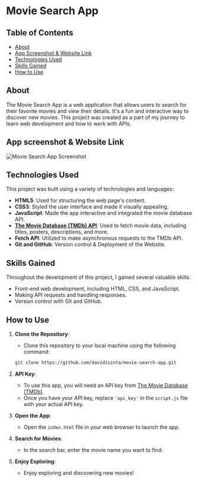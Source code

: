 # Movie Search App

## Table of Contents
- [About](#about)
- [App Screenshot & Website Link](#app-screenshot--website-link)
- [Technologies Used](#technologies-used)
- [Skills Gained](#skills-gained)
- [How to Use](#how-to-use)

## About

The Movie Search App is a web application that allows users to search for their favorite movies and view their details. It's a fun and interactive way to discover new movies. This project was created as a part of my journey to learn web development and how to work with APIs.

## App screenshot & Website Link

![Movie Search App Screenshot](https://github.com/davidisinta/movie-app/assets/83705759/22edf4d0-c2e6-4e05-be39-c23e28269782>)

## Technologies Used

This project was built using a variety of technologies and languages:

- **HTML5**: Used for structuring the web page's content.
- **CSS3**: Styled the user interface and made it visually appealing.
- **JavaScript**: Made the app interactive and integrated the movie database API.
- **[The Movie Database (TMDb) API](https://www.themoviedb.org/documentation/api)**: Used to fetch movie data, including titles, posters, descriptions, and more.
- **Fetch API**: Utilized to make asynchronous requests to the TMDb API.
- **Git and GitHub**: Version control & Deployment of the Website.

## Skills Gained

Throughout the development of this project, I gained several valuable skills:

- Front-end web development, including HTML, CSS, and JavaScript.
- Making API requests and handling responses.
- Version control with Git and GitHub.

## How to Use

1. **Clone the Repository**: 
   - Clone this repository to your local machine using the following command:
   ```bash
   git clone https://github.com/davidisinta/movie-search-app.git
   ```

2. **API Key**:
   - To use this app, you will need an API key from [The Movie Database (TMDb)](https://www.themoviedb.org/documentation/api). 
   - Once you have your API key, replace `'api_key'` in the `script.js` file with your actual API key.

3. **Open the App**:
   - Open the `index.html` file in your web browser to launch the app.

4. **Search for Movies**:
   - In the search bar, enter the movie name you want to find.

5. **Enjoy Exploring**:
   - Enjoy exploring and discovering new movies!
